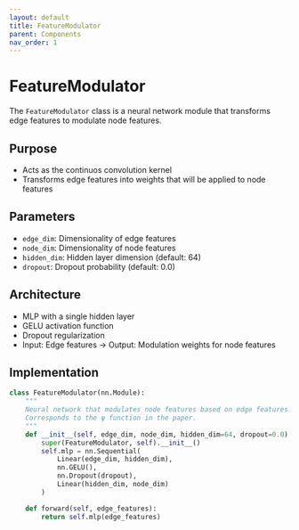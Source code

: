 ```yaml
---
layout: default
title: FeatureModulator
parent: Components
nav_order: 1
---
```


# FeatureModulator

The `FeatureModulator` class is a neural network module that transforms edge features to modulate node features.

## Purpose
- Acts as the continuos convolution kernel
- Transforms edge features into weights that will be applied to node features

## Parameters
- `edge_dim`: Dimensionality of edge features
- `node_dim`: Dimensionality of node features
- `hidden_dim`: Hidden layer dimension (default: 64)
- `dropout`: Dropout probability (default: 0.0)

## Architecture
- MLP with a single hidden layer
- GELU activation function
- Dropout regularization
- Input: Edge features → Output: Modulation weights for node features

## Implementation

```python
class FeatureModulator(nn.Module):
    """
    Neural network that modulates node features based on edge features.
    Corresponds to the ψ function in the paper.
    """
    def __init__(self, edge_dim, node_dim, hidden_dim=64, dropout=0.0):
        super(FeatureModulator, self).__init__()
        self.mlp = nn.Sequential(
            Linear(edge_dim, hidden_dim),
            nn.GELU(),
            nn.Dropout(dropout),
            Linear(hidden_dim, node_dim)
        )

    def forward(self, edge_features):
        return self.mlp(edge_features)
```
